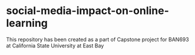 # social-media-impact-on-online-learning
This repository has been created as a part of Capstone project for BAN693 at California State University at East Bay
